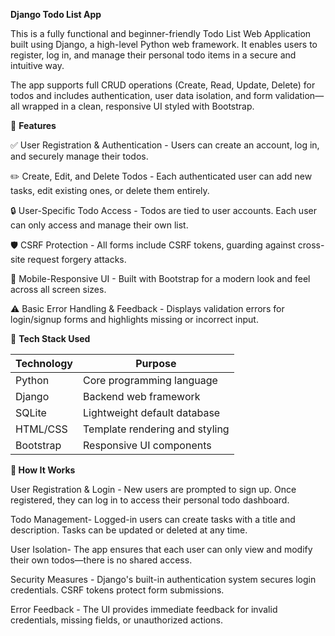 **Django Todo List App**

This is a fully functional and beginner-friendly Todo List Web Application built using Django, a high-level Python web framework. It enables users to register, log in, and manage their personal todo items in a secure and intuitive way.

The app supports full CRUD operations (Create, Read, Update, Delete) for todos and includes authentication, user data isolation, and form validation—all wrapped in a clean, responsive UI styled with Bootstrap.


📌 **Features**

✅ User Registration & Authentication - Users can create an account, log in, and securely manage their todos.

✏️ Create, Edit, and Delete Todos - Each authenticated user can add new tasks, edit existing ones, or delete them entirely.

🔒 User-Specific Todo Access - Todos are tied to user accounts. Each user can only access and manage their own list.

🛡️ CSRF Protection - All forms include CSRF tokens, guarding against cross-site request forgery attacks.

📱 Mobile-Responsive UI - Built with Bootstrap for a modern look and feel across all screen sizes.

⚠️ Basic Error Handling & Feedback - Displays validation errors for login/signup forms and highlights missing or incorrect input.



🚀 **Tech Stack Used**

| Technology | Purpose                        |
| ---------- | ------------------------------ |
| Python     | Core programming language      |
| Django     | Backend web framework          |
| SQLite     | Lightweight default database   |
| HTML/CSS   | Template rendering and styling |
| Bootstrap  | Responsive UI components       |



**🔧 How It Works**

User Registration & Login - New users are prompted to sign up. Once registered, they can log in to access their personal todo dashboard.

Todo Management- Logged-in users can create tasks with a title and description. Tasks can be updated or deleted at any time.

User Isolation- The app ensures that each user can only view and modify their own todos—there is no shared access.

Security Measures - Django's built-in authentication system secures login credentials. CSRF tokens protect form submissions.

Error Feedback - The UI provides immediate feedback for invalid credentials, missing fields, or unauthorized actions.


